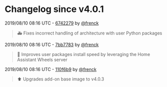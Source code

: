 # Changelog since v4.0.1

2019/08/10 08:16 UTC - [6742279](https://github.com/hassio-addons/addon-appdaemon3/commit/67422790ff81d2dd146ff1ed3df3cf6fb7765188) by [@frenck](https://github.com/frenck)
> :ambulance: Fixes incorrect handling of architecture with user Python packages 

2019/08/10 08:16 UTC - [7bb7783](https://github.com/hassio-addons/addon-appdaemon3/commit/7bb7783ab7cac9113c1c060cf065ea15d4fb1aa2) by [@frenck](https://github.com/frenck)
> :racehorse: Improves user packages install speed by leveraging the Home Assistant Wheels server 

2019/08/10 08:16 UTC - [110f6b9](https://github.com/hassio-addons/addon-appdaemon3/commit/110f6b96efeb1a745564051d54d38a68a09b236c) by [@frenck](https://github.com/frenck)
> :arrow_up: Upgrades add-on base image to v4.0.3 

